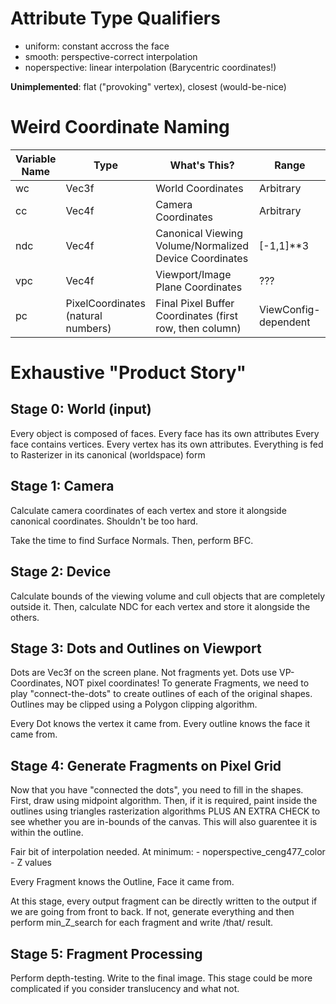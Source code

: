 # Attribute Type Qualifiers

- uniform: constant accross the face
- smooth: perspective-correct interpolation
- noperspective: linear interpolation (Barycentric coordinates!)

**Unimplemented**: flat ("provoking" vertex), closest (would-be-nice)

# Weird Coordinate Naming

| Variable Name | Type                               | What's This?                                            | Range     |
|---------------|------------------------------------|---------------------------------------------------------|-----------|
| wc            | Vec3f                              | World Coordinates                                       | Arbitrary |
| cc            | Vec4f                              | Camera Coordinates                                      | Arbitrary |
| ndc           | Vec4f                              | Canonical Viewing Volume/Normalized Device Coordinates  | \[-1,1\]\*\*3 |
| vpc           | Vec4f                              | Viewport/Image Plane Coordinates                        | ???       |
| pc            | PixelCoordinates (natural numbers) | Final Pixel Buffer Coordinates (first row, then column) | ViewConfig-dependent          |

# Exhaustive "Product Story"

## Stage 0: World (input)

Every object is composed of faces. Every face has its own attributes
Every face contains vertices.
Every vertex has its own attributes.
Everything is fed to Rasterizer in its canonical (worldspace) form

## Stage 1: Camera

Calculate camera coordinates of each vertex and store it alongside canonical
coordinates. Shouldn't be too hard.

Take the time to find Surface Normals. Then, perform BFC.

## Stage 2: Device

Calculate bounds of the viewing volume and cull objects that are completely
outside it. Then, calculate NDC for each vertex and store it alongside the
others.

## Stage 3: Dots and Outlines on Viewport

Dots are Vec3f on the screen plane. Not fragments yet.
Dots use VP-Coordinates, NOT pixel coordinates!
To generate Fragments, we need to play "connect-the-dots" to create outlines
of each of the original shapes. Outlines may be clipped using a Polygon
clipping algorithm.

Every Dot knows the vertex it came from. Every outline knows the face it came
from.

## Stage 4: Generate Fragments on Pixel Grid

Now that you have "connected the dots", you need to fill in the shapes.
First, draw using midpoint algorithm. Then, if it is required, paint inside
the outlines using triangles rasterization algorithms PLUS AN EXTRA CHECK to
see whether you are in-bounds of the canvas. This will also guarentee it is
within the outline.

Fair bit of interpolation needed. At minimum:
     - noperspective_ceng477_color
     - Z values

Every Fragment knows the Outline, Face it came from.

At this stage, every output fragment can be directly written to the output if
we are going from front to back. If not, generate everything and then perform
min_Z_search for each fragment and write /that/ result.

## Stage 5: Fragment Processing

Perform depth-testing. Write to the final image.
This stage could be more complicated if you consider translucency and what not.